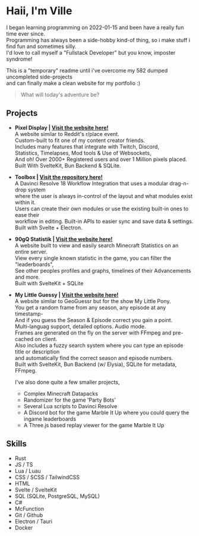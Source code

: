 # Haii, I'm Ville

I began learning programming on 2022-01-15 and been have a really fun time ever since.  
Programming has always been a side-hobby kind-of thing, so i make stuff i find fun and sometimes silly.  
I'd love to call myself a "Fullstack Developer" but you know, imposter syndrome!

This is a "temporary" readme until i've overcome my 582 dumped uncompleted side-projects  
and can finally make a clean website for my portfolio :)

> What will today's adventure be?

## Projects

- **Pixel Display | [Visit the website here!](https://display.stamsite.nu)**  
      A website similar to Reddit's r/place event.  
      Custom-built to fit one of my content creator friends.  
      Includes many features that integrate with Twitch, Discord,  
      Statistics, Timelapses, Mod tools & Use of Websockets,    
      And oh! Over 2000+ Registered users and over 1 Million pixels placed.  
      Built With SvelteKit, Bun Backend & SQLite.  
- **Toolbox | [Visit the repository here!](https://github.com/VilleOlof/Toolbox)**  
      A Davinci Resolve 18 Workflow Integration that uses a modular drag-n-drop system  
      where the user is always in-control of the layout and what modules exist within it.  
      Users can create their own modules or use the existing built-in ones to ease their  
      workflow in editing. Built-in APIs to easier sync and save data & settings.  
      Built with Svelte + Electron.  
- **90gQ Statistik | [Visit the website here!](https://stats.90gq.se/q)**  
      A website built to view and easily search Minecraft Statistics on an entire server.  
      View every single known statistic in the game, you can filter the "leaderboards",  
      See other peoples profiles and graphs, timelines of their Advancements and more.  
      Built with SvelteKit + SQLite
- **My Little Guessy | [Visit the website here!](https://mylittleguessy.com)**  
      A website similar to GeoGuessr but for the show My Little Pony.  
      You get a random frame from any season, any episode at any timestamp-  
      And if you guess the Season & Episode correct you gain a point.  
      Multi-languag support, detailed options. Audio mode.  
      Frames are generated on the fly on the server with FFmpeg and pre-cached on client.  
      Also includes a fuzzy search system where you can type an episode title or description  
      and automatically find the correct season and episode numbers.  
      Built with SvelteKit, Bun Backend (w/ Elysia), SQLite for metadata, FFmpeg.

  I've also done quite a few smaller projects,
  - Complex Minecraft Datapacks
  - Randomizer for the game 'Party Bots'
  - Several Lua scripts to Davinci Resolve
  - A Discord bot for the game Marble It Up where you could query the ingame leaderboards
  - A Three.js based replay viewer for the game Marble It Up

## Skills

- Rust
- JS / TS
- Lua / Luau
- CSS / SCSS / TailwindCSS
- HTML
- Svelte / SvelteKit
- SQL (SQLite, PostgreSQL, MySQL)
- C#
- McFunction
- Git / Github
- Electron / Tauri
- Docker
